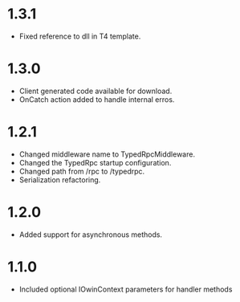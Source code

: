 ﻿# 1.3.1
- Fixed reference to dll in T4 template.

# 1.3.0
- Client generated code available for download.
- OnCatch action added to handle internal erros.

# 1.2.1
- Changed middleware name to TypedRpcMiddleware.
- Changed the TypedRpc startup configuration.
- Changed path from /rpc to /typedrpc.
- Serialization refactoring.

# 1.2.0
- Added support for asynchronous methods.

# 1.1.0
- Included optional IOwinContext parameters for handler methods
